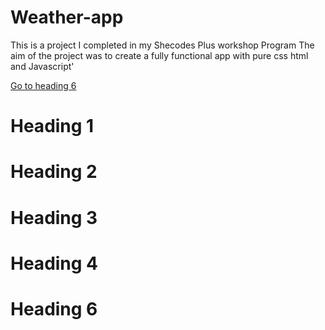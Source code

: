 # Weather-app
This is a project I completed in my Shecodes Plus workshop Program
The aim of the project was to create a fully functional app with pure css html and Javascript'

[Go to heading 6](#Heading6)
# Heading 1
# Heading 2
# Heading 3
# Heading 4
# Heading 6
